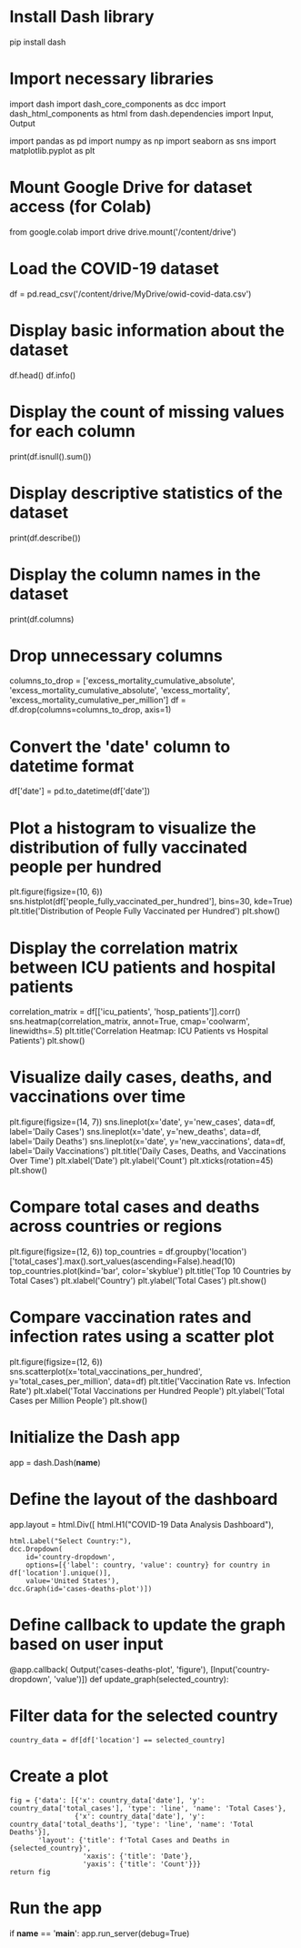 # Install Dash library
pip install dash

# Import necessary libraries
import dash
import dash_core_components as dcc
import dash_html_components as html
from dash.dependencies import Input, Output

import pandas as pd
import numpy as np
import seaborn as sns
import matplotlib.pyplot as plt

# Mount Google Drive for dataset access (for Colab)
from google.colab import drive
drive.mount('/content/drive')

# Load the COVID-19 dataset
df = pd.read_csv('/content/drive/MyDrive/owid-covid-data.csv')

# Display basic information about the dataset
df.head()
df.info()

# Display the count of missing values for each column
print(df.isnull().sum())

# Display descriptive statistics of the dataset
print(df.describe())

# Display the column names in the dataset
print(df.columns)

# Drop unnecessary columns
columns_to_drop = ['excess_mortality_cumulative_absolute', 'excess_mortality_cumulative_absolute', 'excess_mortality', 'excess_mortality_cumulative_per_million']
df = df.drop(columns=columns_to_drop, axis=1)

# Convert the 'date' column to datetime format
df['date'] = pd.to_datetime(df['date'])

# Plot a histogram to visualize the distribution of fully vaccinated people per hundred
plt.figure(figsize=(10, 6))
sns.histplot(df['people_fully_vaccinated_per_hundred'], bins=30, kde=True)
plt.title('Distribution of People Fully Vaccinated per Hundred')
plt.show()

# Display the correlation matrix between ICU patients and hospital patients
correlation_matrix = df[['icu_patients', 'hosp_patients']].corr()
sns.heatmap(correlation_matrix, annot=True, cmap='coolwarm', linewidths=.5)
plt.title('Correlation Heatmap: ICU Patients vs Hospital Patients')
plt.show()

# Visualize daily cases, deaths, and vaccinations over time
plt.figure(figsize=(14, 7))
sns.lineplot(x='date', y='new_cases', data=df, label='Daily Cases')
sns.lineplot(x='date', y='new_deaths', data=df, label='Daily Deaths')
sns.lineplot(x='date', y='new_vaccinations', data=df, label='Daily Vaccinations')
plt.title('Daily Cases, Deaths, and Vaccinations Over Time')
plt.xlabel('Date')
plt.ylabel('Count')
plt.xticks(rotation=45)
plt.show()

# Compare total cases and deaths across countries or regions
plt.figure(figsize=(12, 6))
top_countries = df.groupby('location')['total_cases'].max().sort_values(ascending=False).head(10)
top_countries.plot(kind='bar', color='skyblue')
plt.title('Top 10 Countries by Total Cases')
plt.xlabel('Country')
plt.ylabel('Total Cases')
plt.show()

# Compare vaccination rates and infection rates using a scatter plot
plt.figure(figsize=(12, 6))
sns.scatterplot(x='total_vaccinations_per_hundred', y='total_cases_per_million', data=df)
plt.title('Vaccination Rate vs. Infection Rate')
plt.xlabel('Total Vaccinations per Hundred People')
plt.ylabel('Total Cases per Million People')
plt.show()

# Initialize the Dash app
app = dash.Dash(__name__)

# Define the layout of the dashboard
app.layout = html.Div([
    html.H1("COVID-19 Data Analysis Dashboard"),

    html.Label("Select Country:"),
    dcc.Dropdown(
        id='country-dropdown',
        options=[{'label': country, 'value': country} for country in df['location'].unique()],
        value='United States'),
    dcc.Graph(id='cases-deaths-plot')])

# Define callback to update the graph based on user input
@app.callback(
    Output('cases-deaths-plot', 'figure'),
    [Input('country-dropdown', 'value')])
def update_graph(selected_country):

# Filter data for the selected country
    country_data = df[df['location'] == selected_country]

# Create a plot
    fig = {'data': [{'x': country_data['date'], 'y': country_data['total_cases'], 'type': 'line', 'name': 'Total Cases'},
                    {'x': country_data['date'], 'y': country_data['total_deaths'], 'type': 'line', 'name': 'Total Deaths'}],
           'layout': {'title': f'Total Cases and Deaths in {selected_country}',
                      'xaxis': {'title': 'Date'},
                      'yaxis': {'title': 'Count'}}}
    return fig

# Run the app
if __name__ == '__main__':
    app.run_server(debug=True)
